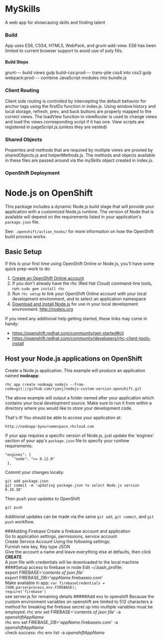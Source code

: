 # MySkills
A web app for showcasing skills and finding talent

### Build
App uses ES6, CSS4, HTML5, WebPack, and grunt-add-view. ES6 has been limited to current browser support to avoid use of poly fills.
#### Build Steps
grunt--- build views
gulp build-css:prod--- trans-pile css4 into css3
gulp webpack:prod--- combine JavaScript modules into bundle.js

### Client Routing
Client side routing is controlled by intercepting the default behavior for anchor tags using the firstDo function in index.js. Using window.history and local storage, refresh, prev, and back buttons are properly mapped to the correct views. The loadView function in viewRouter is used to change views and load the views corresponding script if it has one. View scripts are registered in pageScript.js.(unless they are nested)

### Shared Objects
Properties and methods that are required by multiple views are provied by sharedObjects.js and helperMethods.js. The methods and objects available in these files are passed around via the mySkills object created in index.js.

### OpenShift Deployment
Node.js on OpenShift
====================================================================
This package includes a dynamic Node.js build stage that will provide your application with a customized Node.js runtime.
The version of Node that is available will depend on the requirements listed in your application's `package.json` file.

See: `.openshift/action_hooks/` for more informaiton on how the OpenShift build process works.

Basic Setup
-----------

If this is your first time using OpenShift Online or Node.js, you'll have some quick prep-work to do:

1. [Create an OpenShift Online account](http://openshift.redhat.com/app/account/new)
2. If you don't already have the rhc (Red Hat Cloud) command-line tools, run: `sudo gem install rhc`
3. Run `rhc setup` to link your OpenShift Online account with your local development environment, and to select an application namespace
4. [Download and install Node.js](http://nodejs.org) for use in your local development environment: http://nodejs.org

If you need any additional help getting started, these links may come in handy:

 * https://openshift.redhat.com/community/get-started#cli
 * https://openshift.redhat.com/community/developers/rhc-client-tools-install

Host your Node.js applications on OpenShift
-------------------------------------------

Create a Node.js application.  This example will produce an application named **nodeapp**:

    rhc app create nodeapp nodejs --from-code=git://github.com/ryanj/nodejs-custom-version-openshift.git

The above example will output a folder named after your application which contains your local development source.  Make sure to run it from within a directory where you would like to store your development code.

That's it!  You should be able to access your application at:

    http://nodeapp-$yournamespace.rhcloud.com

If your app requires a specific version of Node.js, just update the 'engines' section of your app's `package.json` file to specify your runtime requirements:

    "engines": {
        "node": ">= 0.12.0"
     },

Commit your changes locally:

    git add package.json
    git commit -m 'updating package.json to select Node.js version 0.10.38'

Then push your updates to OpenShift

    git push

Additional updates can be made via the same `git add`, `git commit`, and `git push` workflow.

###Adding Firebase
Create a firebase account and application<br/>
Go to application settings, permissions, service account<br/>
Create Service Account Using the following settings:<br/>
Furnish new key, Key type JSON<br/>
Give the account a name and leave everything else at defaults, then click **CREATE**<br/>
A json file with credentials will be downloaded to the local machine
####Setup access to firebase in node
Edit ~/.bash_profile:<br/>
export FIREBASE='*contents of json file*'<br/>
export FIREBASE_DB='*appName*.firebaseio.com'<br/>
Make available in app:
`var firebaseCredentials = JSON.parse(process.env.FIREBASE);`
<br/>
`require('firebase')`<br/>
see server.js for remaining details
#####Add evs to openshift
Because the custom environment variables on openshift are limited to 512 characters a method for breaking the firebase secret up into multiple variables must be employed.
rhc env set FIREBASE='*contents of json file*' -a *openshiftAppName*<br/>
rhc env set FIREBASE_DB='*appName*.firebaseio.com' -a *openshiftAppName*<br/>
check success: rhc env list -a *openshiftAppName*
